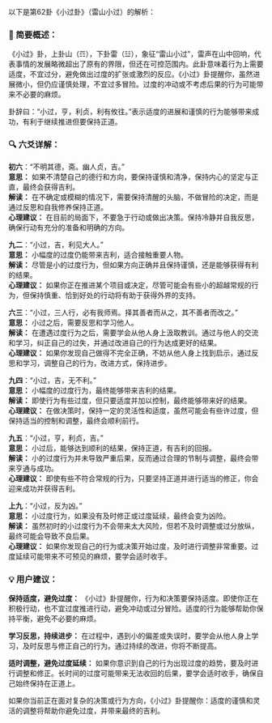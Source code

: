 以下是第62卦《小过卦》（雷山小过）的解析：

### 🌱 简要概述：

《小过》卦，上卦山（☶），下卦雷（☳），象征“雷山小过”，雷声在山中回响，代表事情的发展略微超出了原有的界限，但还在可控范围内。此卦意味着行为上需要适度，不宜过分，避免做出过度的扩张或激烈的反应。《小过》卦提醒你，虽然进展微小，但仍应谨慎处理，不宜过多冒险。过度的冲动或不考虑后果的行为可能带来不必要的麻烦。

卦辞曰：“小过，亨，利贞，利有攸往。”表示适度的进展和谨慎的行为能够带来成功，有利于继续推进但要保持正道。

### 🔍 六爻详解：

__初六__：“不明其德，斋。幽人贞，吉。”  
__意思：__ 如果不清楚自己的德行和方向，要保持谨慎和清净，保持内心的坚定与正直，最终会获得吉利。  
__解读：__ 在不确定或模糊的情况下，需要保持清醒的头脑，不做冒险的决定，而是通过反思和自我修养保持正道。  
__心理建议：__ 在目前的局面下，不要急于行动或做出决策。保持冷静并自我反思，确保行动有充分的准备和明确的方向。

__九二__：“小过，吉，利见大人。”  
__意思：__ 小幅度的过度仍能带来吉利，适合接触重要人物。  
__解读：__ 尽管是小的过度行为，但如果方向正确并且保持谨慎，还是能够获得有利的结果。  
__心理建议：__ 如果你正在推进某个项目或决定，尽管可能会有些小的超越常规的行为，但保持慎重、恰到好处的行动将有助于获得外界的支持。

__六三__：“小过，三人行，必有我师焉。择其善者而从之，其不善者而改之。”  
__意思：__ 小过之后，需要反思和学习他人。  
__解读：__ 在遭遇过度行为之后，需要学会从他人身上汲取教训。通过与他人的交流和学习，纠正自己的过失，并通过改进自己的行为达成更好的结果。  
__心理建议：__ 如果你发现自己做得不完全正确，不妨从他人身上找到启示，通过反思和学习，调整自己的行为，改进方式，保持进步。

__九四__：“小过，吉，无不利。”  
__意思：__ 小幅度的过度行为，最终能够带来吉利的结果。  
__解读：__ 即使行为有些过度，但只要适度并加以控制，最终能够带来好的结果。  
__心理建议：__ 在做决策时，保持一定的灵活性和适度，虽然可能会有些许过度，但保持适当的控制和调整，最终会顺利前行。

__九五__：“小过，亨，利贞，吉。”  
__意思：__ 小过后，能够达到顺利的结果，保持正道，有吉利的回报。  
__解读：__ 小的过度行为并未导致严重后果，反而通过合理的节制与调整，最终会带来亨通与成功。  
__心理建议：__ 即使有些不符合常规的行为，只要坚持正道并进行适当的修正，你会迎来成功并获得吉利。

__上九__：“小过，反为凶。”  
__意思：__ 小过度行为，如果没有及时修正或过度延续，最终会变为凶险。  
__解读：__ 虽然初时的小过度行为不会带来太大风险，但若不及时调整或过分放纵，最终可能会导致不良后果。  
__心理建议：__ 如果你发现自己的行为或决策开始过度，及时进行调整非常重要。过度延续可能带来不可预见的麻烦，要学会适时收手。

### 💡 用户建议：

__保持适度，避免过度：__ 《小过》卦提醒你，行为和决策要保持适度。即使你正在积极行动，也不宜过度推进行动，避免冲动或过分冒险。适度的行为能够帮助你保持平衡，避免不必要的麻烦。

__学习反思，持续进步：__ 在过程中，遇到小的偏差或失误时，要学会从他人身上学习，及时反思与修正自己的行为。通过持续的改进，你将不断提高。

__适时调整，避免过度延续：__ 如果你意识到自己的行为出现过度的趋势，要及时进行调整和修正。长时间的过度可能带来无法收回的后果，要学会适时收手，确保自己始终保持在正道上。

如果你当前正在面对复杂的决策或行为方向，《小过》卦提醒你：适度的谨慎和灵活的调整将帮助你避免过度，并带来最终的吉利。


